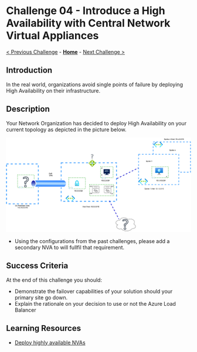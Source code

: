 # Challenge 04 - Introduce a High Availability with Central Network Virtual Appliances

[< Previous Challenge](./Challenge-03.md) - **[Home](../README.md)** - [Next Challenge >](./Challenge-05.md)


## Introduction
  
In the real world, organizations avoid single points of failure by deploying High Availability on their infrastructure. 

## Description

Your Network Organization has decided to deploy High Availability on your current topology as depicted in the picture below. 

![ARS_SDWAN](/xxx-AzureRouteServer/Student/Resources/media/azurerouteserver-challenge4.png)
  
- Using the configurations from the past challenges, please add a secondary NVA to will fullfil that requirement.

## Success Criteria

At the end of this challenge you should: 

- Demonstrate the failover capabilities of your solution should your primary site go down.
- Explain the rationale on your decision to use or not the Azure Load Balancer


## Learning Resources

- [Deploy highly available NVAs](https://docs.microsoft.com/en-us/azure/architecture/reference-architectures/dmz/nva-ha#azure-route-server)

